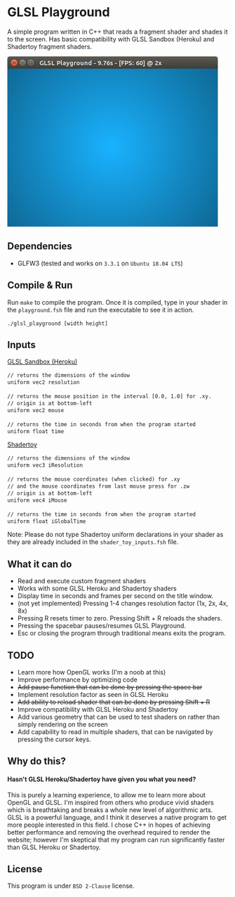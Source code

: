 # GLSL Playground

A simple program written in C++ that reads a fragment shader and shades it to the screen. Has basic compatibility with GLSL Sandbox (Heroku) and Shadertoy fragment shaders.

![Screenshot](screenshot.png)

## Dependencies

* GLFW3 (tested and works on `3.3.1` on `Ubuntu 18.04 LTS`)

## Compile & Run
Run `make` to compile the program. Once it is compiled, type in your shader in the `playground.fsh` file and run the executable to see it in action.

    ./glsl_playground [width height]

## Inputs
[GLSL Sandbox (Heroku)](https://github.com/mrdoob/glsl-sandbox)

    // returns the dimensions of the window
    uniform vec2 resolution

    // returns the mouse position in the interval [0.0, 1.0] for .xy.
    // origin is at bottom-left
    uniform vec2 mouse

    // returns the time in seconds from when the program started
    uniform float time

[Shadertoy](https://www.shadertoy.com/)

    // returns the dimensions of the window
    uniform vec3 iResolution

    // returns the mouse coordinates (when clicked) for .xy
    // and the mouse coordinates from last mouse press for .zw
    // origin is at bottom-left
    uniform vec4 iMouse

    // returns the time in seconds from when the program started
    uniform float iGlobalTime
    
Note: Please do not type Shadertoy uniform declarations in your shader as they are already included in the `shader_toy_inputs.fsh` file.

## What it can do
* Read and execute custom fragment shaders
* Works with some GLSL Heroku and Shadertoy shaders
* Display time in seconds and frames per second on the title window.
* (not yet implemented) Pressing 1-4 changes resolution factor (1x, 2x, 4x, 8x)
* Pressing R resets timer to zero. Pressing Shift + R reloads the shaders.
* Pressing the spacebar pauses/resumes GLSL Playground.
* Esc or closing the program through traditional means exits the program.

## TODO
* Learn more how OpenGL works (I'm a noob at this)
* Improve performance by optimizing code
* ~~Add pause function that can be done by pressing the space bar~~
* Implement resolution factor as seen in GLSL Heroku
* ~~Add ability to reload shader that can be done by pressing Shift + R~~
* Improve compatibility with GLSL Heroku and Shadertoy
* Add various geometry that can be used to test shaders on rather than simply rendering on the screen
* Add capability to read in multiple shaders, that can be navigated by pressing the cursor keys.

## Why do this?
#### Hasn't GLSL Heroku/Shadertoy have given you what you need?
This is purely a learning experience, to allow me to learn more about OpenGL and GLSL. I'm inspired from others who produce vivid shaders which is breathtaking and breaks a whole new level of algorithmic arts. GLSL is a powerful language, and I think it deserves a native program to get more people interested in this field. I chose C++ in hopes of achieving better performance and removing the overhead required to render the website; however I'm skeptical that my program can run significantly faster than GLSL Heroku or Shadertoy.

## License
This program is under `BSD 2-Clause` license.
